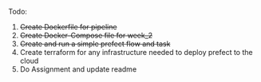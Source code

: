 Todo:

1. ~~Create Dockerfile for pipeline~~
2. ~~Create Docker-Compose file for week_2~~
3. ~~Create and run a simple prefect flow and task~~
4. Create terraform for any infrastructure needed to deploy prefect to the cloud
5. Do Assignment and update readme

